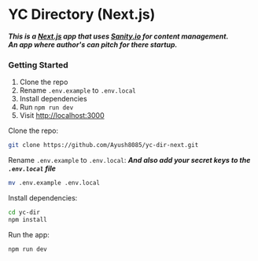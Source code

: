 # YC Directory (Next.js)


***This is a [Next.js](https://nextjs.org/) app that uses [Sanity.io](https://sanity.io/) for content management.***
<br/>
***An app where author's can pitch for there startup.***

### Getting Started

1. Clone the repo
2. Rename `.env.example` to `.env.local`
3. Install dependencies
4. Run `npm run dev`
5. Visit [http://localhost:3000](http://localhost:3000)

Clone the repo:

```bash
git clone https://github.com/Ayush8085/yc-dir-next.git
```

Rename `.env.example` to `.env.local`:
***And also add your secret keys to the `.env.local` file***
```bash
mv .env.example .env.local
```

Install dependencies:

```bash
cd yc-dir
npm install
```

Run the app:

```bash
npm run dev
```
